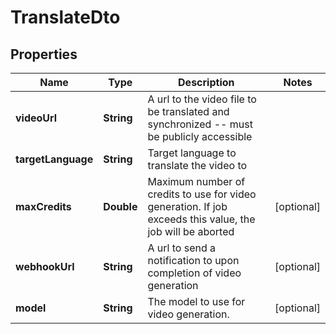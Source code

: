 

# TranslateDto


## Properties

| Name | Type | Description | Notes |
|------------ | ------------- | ------------- | -------------|
|**videoUrl** | **String** | A url to the video file to be translated and synchronized -- must be publicly accessible |  |
|**targetLanguage** | **String** | Target language to translate the video to |  |
|**maxCredits** | **Double** | Maximum number of credits to use for video generation. If job exceeds this value, the job will be aborted |  [optional] |
|**webhookUrl** | **String** | A url to send a notification to upon completion of video generation |  [optional] |
|**model** | **String** | The model to use for video generation. |  [optional] |



